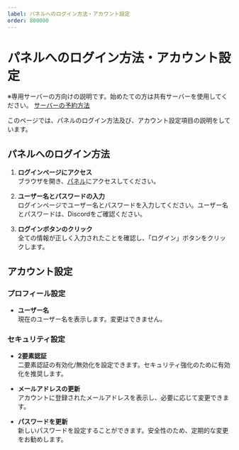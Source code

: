 ```yaml
---
label: パネルへのログイン方法・アカウント設定
order: 800000
---
```


# パネルへのログイン方法・アカウント設定

※専用サーバーの方向けの説明です。始めたての方は共有サーバーを使用してください。
[サーバーの予約方法](https://docs.libertasmc.xyz/how-to-use-reserve-system/basic/)

このページでは、パネルのログイン方法及び、アカウント設定項目の説明をしています。

## パネルへのログイン方法

1. **ログインページにアクセス**  
   ブラウザを開き、[パネル](https://panel.libertasmc.xyz/)にアクセスしてください。

2. **ユーザー名とパスワードの入力**  
   ログインページでユーザー名とパスワードを入力してください。ユーザー名とパスワードは、Discordをご確認ください。

3. **ログインボタンのクリック**  
   全ての情報が正しく入力されたことを確認し、「ログイン」ボタンをクリックします。

## アカウント設定

### プロフィール設定

- **ユーザー名**  
  現在のユーザー名を表示します。変更はできません。

### セキュリティ設定

- **2要素認証**  
  二要素認証の有効化/無効化を設定できます。セキュリティ強化のために有効化を推奨します。

- **メールアドレスの更新**  
  アカウントに登録されたメールアドレスを表示し、必要に応じて変更できます。

- **パスワードを更新**  
  新しいパスワードを設定することができます。安全性のため、定期的な変更をお勧めします。
